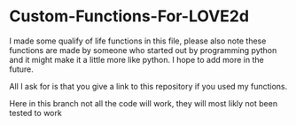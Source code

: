 # Custom-Functions-For-LOVE2d
I made some qualify of life functions in this file, please also note these functions are made by someone who started out by programming python and it might make it a little more like python. I hope to add more in the future.

All I ask for is that you give a link to this repository if you used my functions.

Here in this branch not all the code will work, they will most likly not been tested to work
